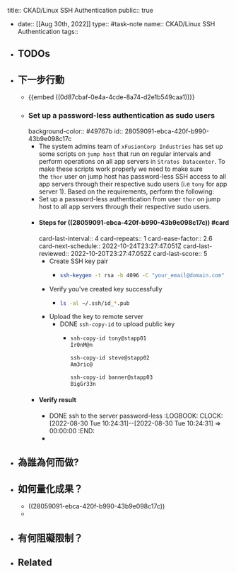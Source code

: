 title:: CKAD/Linux SSH Authentication
public:: true

- date:: [[Aug 30th, 2022]]
  type:: #task-note
  name:: CKAD/Linux SSH Authentication
  tags::
- ## TODOs
- ## 下一步行動
	- {{embed ((0d87cbaf-0e4a-4cde-8a74-d2e1b549caa1))}}
	- ### Set up a password-less authentication as sudo users
	  background-color:: #49767b
	  id:: 28059091-ebca-420f-b990-43b9e098c17c
		- The system admins team of `xFusionCorp Industries` has set up some scripts on `jump host` that run on regular intervals and perform operations on all app servers in `Stratos Datacenter`. To make these scripts work properly we need to make sure the `thor` user on jump host has password-less SSH access to all app servers through their respective sudo users (i.e `tony` for app server 1). Based on the requirements, perform the following:
		- Set up a password-less authentication from user `thor` on jump host to all app servers through their respective sudo users.
		- #### Steps for ((28059091-ebca-420f-b990-43b9e098c17c)) #card
		  card-last-interval:: 4
		  card-repeats:: 1
		  card-ease-factor:: 2.6
		  card-next-schedule:: 2022-10-24T23:27:47.051Z
		  card-last-reviewed:: 2022-10-20T23:27:47.052Z
		  card-last-score:: 5
			- Create SSH key pair
				- ```bash
				  ssh-keygen -t rsa -b 4096 -C "your_email@domain.com"
				  ```
			- Verify you've created key successfully
				- ```bash
				  ls -al ~/.ssh/id_*.pub
				  ```
			- Upload the key to remote server
				- DONE `ssh-copy-id` to upload public key
					- ```bash
					  ssh-copy-id tony@stapp01
					  Ir0nM@n
					  
					  ssh-copy-id steve@stapp02
					  Am3ric@
					  
					  ssh-copy-id banner@stapp03
					  BigGr33n
					  ```
		- #### Verify result
			- DONE ssh to the server password-less
			  :LOGBOOK:
			  CLOCK: [2022-08-30 Tue 10:24:31]--[2022-08-30 Tue 10:24:31] =>  00:00:00
			  :END:
			-
- ## 為誰為何而做?
- ## 如何量化成果？
	- ((28059091-ebca-420f-b990-43b9e098c17c))
	-
- ## 有何阻礙限制？
- ## Related